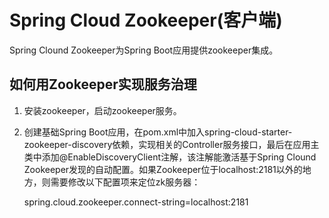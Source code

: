 # Spring Cloud Zookeeper(客户端)

Spring Clound Zookeeper为Spring Boot应用提供zookeeper集成。

## 如何用Zookeeper实现服务治理

1. 安装zookeeper，启动zookeeper服务。
2. 创建基础Spring Boot应用，在pom.xml中加入spring-cloud-starter-zookeeper-discovery依赖，实现相关的Controller服务接口，最后在应用主类中添加@EnableDiscoveryClient注解，该注解能激活基于Spring Clound Zookeeper发现的自动配置。如果Zookeeper位于localhost:2181以外的地方，则需要修改以下配置项来定位zk服务器：

	spring.cloud.zookeeper.connect-string=localhost:2181
